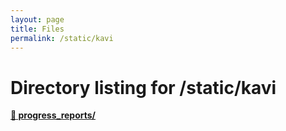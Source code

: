 ```yaml
---
layout: page
title: Files
permalink: /static/kavi
---
```


# Directory listing for /static/kavi
[**:file_folder: progress_reports/**](/static/kavi/progress_reports)  
